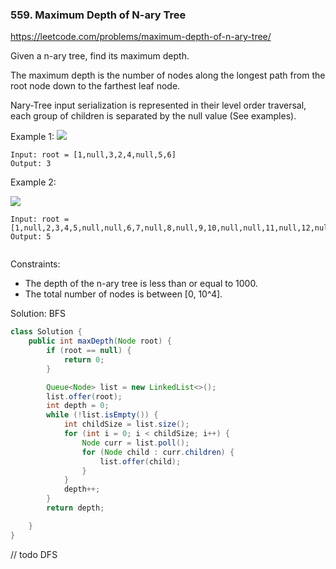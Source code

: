 ### 559. Maximum Depth of N-ary Tree
https://leetcode.com/problems/maximum-depth-of-n-ary-tree/

Given a n-ary tree, find its maximum depth.

The maximum depth is the number of nodes along the longest path from the root node down to the farthest leaf node.

Nary-Tree input serialization is represented in their level order traversal, each group of children is separated by the null value (See examples).

 

Example 1:
![](https://assets.leetcode.com/uploads/2018/10/12/narytreeexample.png)
```
Input: root = [1,null,3,2,4,null,5,6]
Output: 3
```

Example 2:

![](https://assets.leetcode.com/uploads/2019/11/08/sample_4_964.png)
```
Input: root = [1,null,2,3,4,5,null,null,6,7,null,8,null,9,10,null,null,11,null,12,null,13,null,null,14]
Output: 5
 
```

Constraints:

- The depth of the n-ary tree is less than or equal to 1000.
- The total number of nodes is between [0, 10^4].

Solution:
BFS
```java
class Solution {
    public int maxDepth(Node root) {
        if (root == null) {
            return 0;
        }

        Queue<Node> list = new LinkedList<>();
        list.offer(root);
        int depth = 0;
        while (!list.isEmpty()) {
            int childSize = list.size();
            for (int i = 0; i < childSize; i++) {
                Node curr = list.poll();
                for (Node child : curr.children) {
                    list.offer(child);
                }
            }
            depth++;
        }
        return depth;

    }
}
```

// todo DFS
